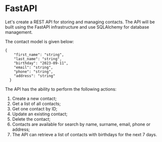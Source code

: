 # FastAPI

Let's create a REST API for storing and managing contacts. The API will be built using the FastAPI infrastructure and use SQLAlchemy for database management.

The contact model is given below:
```commandline
{
    "first_name": "string",
    "last_name": "string",
    "birthday": "2023-09-11",
    "email": "string",
    "phone": "string",
    "address": "string"
  }
```

The API has the ability to perform the following actions:

1. Create a new contact;
2. Get a list of all contacts;
3. Get one contact by ID;
4. Update an existing contact;
5. Delete the contact;
6. Contacts are available for search by name, surname, email, phone or address;
7. The API can retrieve a list of contacts with birthdays for the next 7 days.
